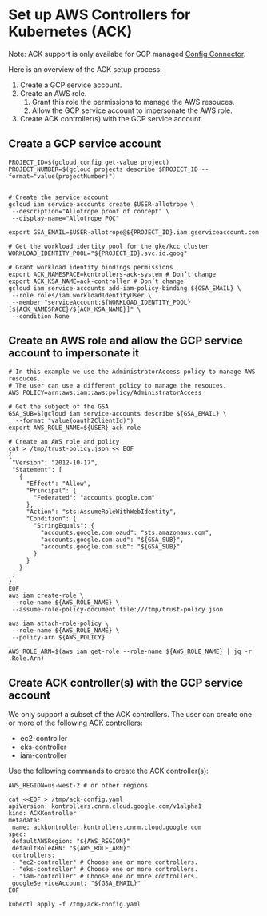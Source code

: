 # Set up AWS Controllers for Kubernetes (ACK)

Note: ACK support is only availabe for GCP managed [Config
Connector](https://cloud.google.com/config-connector/docs/overview).

Here is an overview of the ACK setup process:

1. Create a GCP service account.
1. Create an AWS role.
   1. Grant this role the permissions to manage the AWS resouces.
   1. Allow the GCP service account to impersonate the AWS role.
1. Create ACK controller(s) with the GCP service account.

## Create a GCP service account

```
PROJECT_ID=$(gcloud config get-value project)
PROJECT_NUMBER=$(gcloud projects describe $PROJECT_ID --format="value(projectNumber)")


# Create the service account
gcloud iam service-accounts create $USER-allotrope \
 --description="Allotrope proof of concept" \
 --display-name="Allotrope POC"

export GSA_EMAIL=$USER-allotrope@${PROJECT_ID}.iam.gserviceaccount.com

# Get the workload identity pool for the gke/kcc cluster
WORKLOAD_IDENTITY_POOL="${PROJECT_ID}.svc.id.goog"

# Grant workload identity bindings permissions
export ACK_NAMESPACE=kontrollers-ack-system # Don’t change
export ACK_KSA_NAME=ack-controller # Don’t change
gcloud iam service-accounts add-iam-policy-binding ${GSA_EMAIL} \
 --role roles/iam.workloadIdentityUser \
 --member "serviceAccount:${WORKLOAD_IDENTITY_POOL}[${ACK_NAMESPACE}/${ACK_KSA_NAME}]" \
 --condition None
```

## Create an AWS role and allow the GCP service account to impersonate it

```
# In this example we use the AdministratorAccess policy to manage AWS resouces.
# The user can use a different policy to manage the resouces.
AWS_POLICY=arn:aws:iam::aws:policy/AdministratorAccess

# Get the subject of the GSA
GSA_SUB=$(gcloud iam service-accounts describe ${GSA_EMAIL} \
  --format "value(oauth2ClientId)")
export AWS_ROLE_NAME=${USER}-ack-role

# Create an AWS role and policy
cat > /tmp/trust-policy.json << EOF
{
 "Version": "2012-10-17",
 "Statement": [
   {
     "Effect": "Allow",
     "Principal": {
       "Federated": "accounts.google.com"
     },
     "Action": "sts:AssumeRoleWithWebIdentity",
     "Condition": {
       "StringEquals": {
         "accounts.google.com:oaud": "sts.amazonaws.com",
         "accounts.google.com:aud": "${GSA_SUB}",
         "accounts.google.com:sub": "${GSA_SUB}"
       }
     }
   }
 ]
}
EOF
aws iam create-role \
 --role-name ${AWS_ROLE_NAME} \
 --assume-role-policy-document file:///tmp/trust-policy.json

aws iam attach-role-policy \
 --role-name ${AWS_ROLE_NAME} \
 --policy-arn ${AWS_POLICY}

AWS_ROLE_ARN=$(aws iam get-role --role-name ${AWS_ROLE_NAME} | jq -r .Role.Arn)
```


## Create ACK controller(s) with the GCP service account

We only support a subset of the ACK controllers. The user can create one or more
of the following ACK controllers:
- ec2-controller
- eks-controller
- iam-controller

Use the following commands to create the ACK controller(s):

```
AWS_REGION=us-west-2 # or other regions

cat <<EOF > /tmp/ack-config.yaml
apiVersion: kontrollers.cnrm.cloud.google.com/v1alpha1
kind: ACKKontroller
metadata:
 name: ackkontroller.kontrollers.cnrm.cloud.google.com
spec:
 defaultAWSRegion: "${AWS_REGION}"
 defaultRoleARN: "${AWS_ROLE_ARN}"
 controllers:
 - "ec2-controller" # Choose one or more controllers.
 - "eks-controller" # Choose one or more controllers.
 - "iam-controller" # Choose one or more controllers.
 googleServiceAccount: "${GSA_EMAIL}"
EOF

kubectl apply -f /tmp/ack-config.yaml
```
